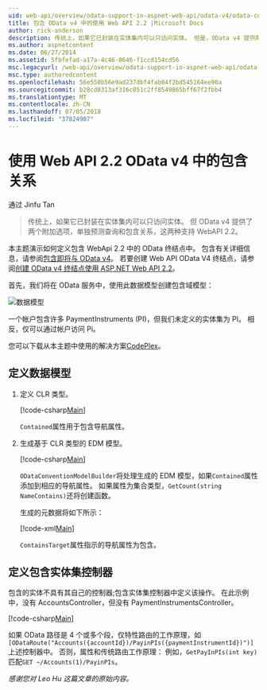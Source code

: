 ```yaml
---
uid: web-api/overview/odata-support-in-aspnet-web-api/odata-v4/odata-containment-in-web-api-22
title: 包含 OData v4 中的使用 Web API 2.2 |Microsoft Docs
author: rick-anderson
description: 传统上，如果它已封装在实体集内可以只访问实体。 但是，OData v4 提供两个其他选项，单独预测查询和 Con...
ms.author: aspnetcontent
ms.date: 06/27/2014
ms.assetid: 5fbfefad-a17a-4c46-8646-f1ccd154cd56
msc.legacyurl: /web-api/overview/odata-support-in-aspnet-web-api/odata-v4/odata-containment-in-web-api-22
msc.type: authoredcontent
ms.openlocfilehash: 56e550b56e9ad237dbf4fab04f2bd545164ee90a
ms.sourcegitcommit: b28cd0313af316c051c2ff8549865bff67f2fbb4
ms.translationtype: MT
ms.contentlocale: zh-CN
ms.lasthandoff: 07/05/2018
ms.locfileid: "37824907"
---
```

<a name="containment-in-odata-v4-using-web-api-22"></a>使用 Web API 2.2 OData v4 中的包含关系
====================
通过 Jinfu Tan

> 传统上，如果它已封装在实体集内可以只访问实体。 但 OData v4 提供了两个附加选项，单独预测查询和包含关系，这两种支持 WebAPI 2.2。


本主题演示如何定义包含 WebApi 2.2 中的 OData 终结点中。 包含有关详细信息，请参阅[包含即将与 OData v4](https://blogs.msdn.com/b/odatateam/archive/2014/03/13/containment-is-coming-with-odata-v4.aspx)。 若要创建 Web API OData V4 终结点，请参阅[创建 OData v4 终结点使用 ASP.NET Web API 2.2](create-an-odata-v4-endpoint.md)。

首先，我们将在 OData 服务中，使用此数据模型创建包含域模型：

![数据模型](odata-containment-in-web-api-22/_static/image1.png)

一个帐户包含许多 PaymentInstruments (PI)，但我们未定义的实体集为 PI。 相反，仅可以通过帐户访问 Pi。

您可以下载从本主题中使用的解决方案[CodePlex](https://aspnet.codeplex.com/SourceControl/latest#Samples/WebApi/OData/v4/ODataContainmentSample/)。

## <a name="defining-the-data-model"></a>定义数据模型

1. 定义 CLR 类型。

    [!code-csharp[Main](odata-containment-in-web-api-22/samples/sample1.cs)]

    `Contained`属性用于包含导航属性。
2. 生成基于 CLR 类型的 EDM 模型。

    [!code-csharp[Main](odata-containment-in-web-api-22/samples/sample2.cs)]

    `ODataConventionModelBuilder`将处理生成的 EDM 模型，如果`Contained`属性添加到相应的导航属性。 如果属性为集合类型，`GetCount(string NameContains)`还将创建函数。

    生成的元数据将如下所示：

    [!code-xml[Main](odata-containment-in-web-api-22/samples/sample3.xml?highlight=10)]

    `ContainsTarget`属性指示的导航属性为包含。

## <a name="define-the-containing-entity-set-controller"></a>定义包含实体集控制器

包含的实体不具有其自己的控制器;包含实体集控制器中定义该操作。 在此示例中，没有 AccountsController，但没有 PaymentInstrumentsController。

[!code-csharp[Main](odata-containment-in-web-api-22/samples/sample4.cs)]

如果 OData 路径是 4 个或多个段，仅特性路由的工作原理，如`[ODataRoute("Accounts({accountId})/PayinPIs({paymentInstrumentId})")]`上述控制器中。 否则，属性和传统路由工作原理： 例如，`GetPayInPIs(int key)`匹配`GET ~/Accounts(1)/PayinPIs`。

*感谢您对 Leo Hu 这篇文章的原始内容。*
